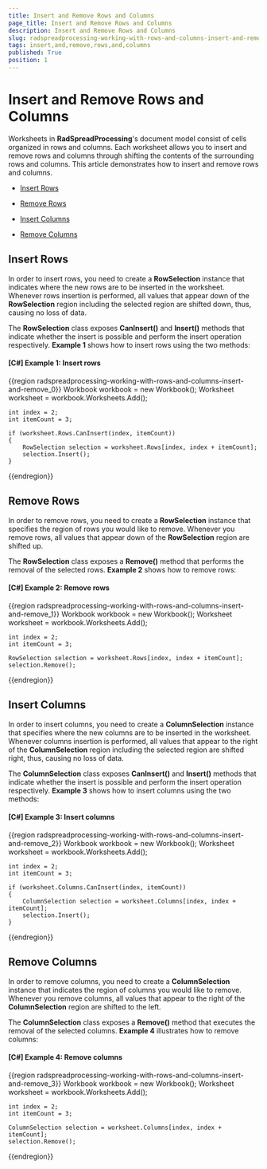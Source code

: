 ```yaml
---
title: Insert and Remove Rows and Columns
page_title: Insert and Remove Rows and Columns
description: Insert and Remove Rows and Columns
slug: radspreadprocessing-working-with-rows-and-columns-insert-and-remove
tags: insert,and,remove,rows,and,columns
published: True
position: 1
---
```


# Insert and Remove Rows and Columns



Worksheets in __RadSpreadProcessing__'s document model consist of cells organized in rows and columns. Each worksheet allows you to insert and remove rows and columns through shifting the contents of the surrounding rows and columns. This article demonstrates how to insert and remove rows and columns.
      

* [Insert Rows](#insert-rows)

* [Remove Rows](#remove-rows)

* [Insert Columns](#insert-columns)

* [Remove Columns](#remove-columns)

## Insert Rows

In order to insert rows, you need to create a __RowSelection__ instance that indicates where the new rows are to be inserted in the worksheet. Whenever rows insertion is performed, all values that appear down of the __RowSelection__ region including the selected region are shifted down, thus, causing no loss of data.
        

The __RowSelection__ class exposes __CanInsert()__ and __Insert()__ methods that indicate whether the insert is possible and perform the insert operation respectively. __Example 1__ shows how to insert rows using the two methods:
        

#### __[C#] Example 1: Insert rows__

{{region radspreadprocessing-working-with-rows-and-columns-insert-and-remove_0}}
    Workbook workbook = new Workbook();
    Worksheet worksheet = workbook.Worksheets.Add();

    int index = 2;
    int itemCount = 3;

    if (worksheet.Rows.CanInsert(index, itemCount))
    {
        RowSelection selection = worksheet.Rows[index, index + itemCount];
        selection.Insert();
    }
{{endregion}}



## Remove Rows

In order to remove rows, you need to create a __RowSelection__ instance that specifies the region of rows you would like to remove. Whenever you remove rows, all values that appear down of the __RowSelection__ region are shifted up.
        

The __RowSelection__ class exposes a __Remove()__ method that performs the removal of the selected rows. __Example 2__ shows how to remove rows:
        

#### __[C#] Example 2: Remove rows__

{{region radspreadprocessing-working-with-rows-and-columns-insert-and-remove_1}}
    Workbook workbook = new Workbook();
    Worksheet worksheet = workbook.Worksheets.Add();

    int index = 2;
    int itemCount = 3;

    RowSelection selection = worksheet.Rows[index, index + itemCount];
    selection.Remove();
{{endregion}}



## Insert Columns

In order to insert columns, you need to create a __ColumnSelection__ instance that specifies where the new columns are to be inserted in the worksheet. Whenever columns insertion is performed, all values that appear to the right of the __ColumnSelection__ region including the selected region are shifted right, thus, causing no loss of data.
        

The __ColumnSelection__ class exposes __CanInsert()__ and __Insert()__ methods that indicate whether the insert is possible and perform the insert operation respectively. __Example 3__ shows how to insert columns using the two methods:
        

#### __[C#] Example 3: Insert columns__

{{region radspreadprocessing-working-with-rows-and-columns-insert-and-remove_2}}
    Workbook workbook = new Workbook();
    Worksheet worksheet = workbook.Worksheets.Add();

    int index = 2;
    int itemCount = 3;

    if (worksheet.Columns.CanInsert(index, itemCount))
    {
        ColumnSelection selection = worksheet.Columns[index, index + itemCount];
        selection.Insert();
    }
{{endregion}}



## Remove Columns

In order to remove columns, you need to create a __ColumnSelection__ instance that indicates the region of columns you would like to remove. Whenever you remove columns, all values that appear to the right of the __ColumnSelection__ region are shifted to the left.
        

The __ColumnSelection__ class exposes a __Remove()__ method that executes the removal of the selected columns. __Example 4__ illustrates how to remove columns:
        

#### __[C#] Example 4: Remove columns__

{{region radspreadprocessing-working-with-rows-and-columns-insert-and-remove_3}}
    Workbook workbook = new Workbook();
    Worksheet worksheet = workbook.Worksheets.Add();

    int index = 2;
    int itemCount = 3;

    ColumnSelection selection = worksheet.Columns[index, index + itemCount];
    selection.Remove();
{{endregion}}


